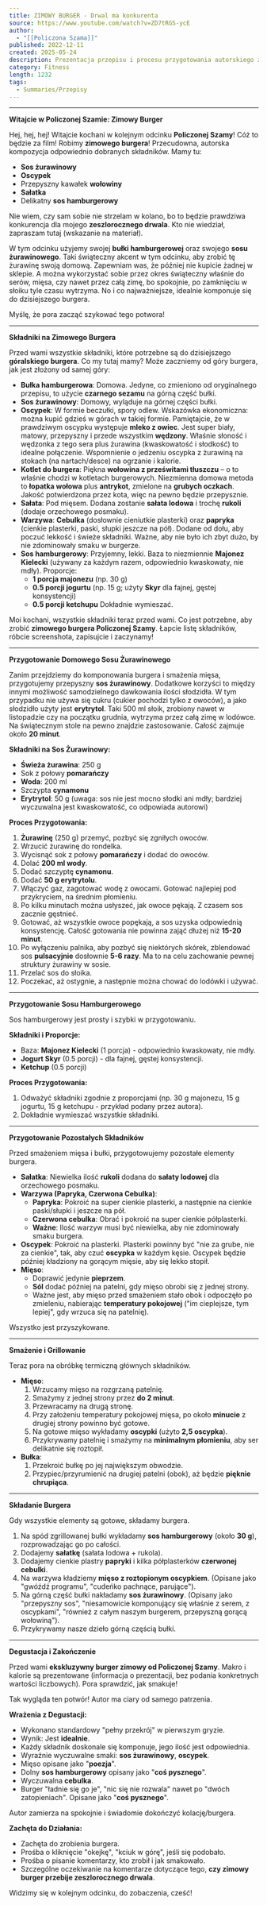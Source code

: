 ```yaml
---
title: ZIMOWY BURGER - Drwal ma konkurenta
source: https://www.youtube.com/watch?v=ZD7tRGS-ycE
author:
  - "[[Policzona Szama]]"
published: 2022-12-11
created: 2025-05-24
description: Prezentacja przepisu i procesu przygotowania autorskiego zimowego burgera z sosem żurawinowym, oscypkiem i wołowiną, wraz z degustacją i porównaniem do wcześniejszej receptury "drwala".
category: Fitness
length: 1232
tags:
  - Summaries/Przepisy
---
```



---

**Witajcie w Policzonej Szamie: Zimowy Burger**

Hej, hej, hej! Witajcie kochani w kolejnym odcinku **Policzonej Szamy**! Cóż to będzie za film! Robimy **zimowego burgera**! Przecudowna, autorska kompozycja odpowiednio dobranych składników. Mamy tu:
*   **Sos żurawinowy**
*   **Oscypek**
*   Przepyszny kawałek **wołowiny**
*   **Sałatka**
*   Delikatny **sos hamburgerowy**

Nie wiem, czy sam sobie nie strzelam w kolano, bo to będzie prawdziwa konkurencja dla mojego **zeszlorocznego drwala**. Kto nie wiedział, zapraszam tutaj (wskazanie na materiał).

W tym odcinku użyjemy swojej **bułki hamburgerowej** oraz swojego **sosu żurawinowego**. Taki świąteczny akcent w tym odcinku, aby zrobić tę żurawinę swoją domową. Zapewniam was, że później nie kupicie żadnej w sklepie. A można wykorzystać sobie przez okres świąteczny właśnie do serów, mięsa, czy nawet przez całą zimę, bo spokojnie, po zamknięciu w słoiku tyle czasu wytrzyma. No i co najważniejsze, idealnie komponuje się do dzisiejszego burgera.

Myślę, że pora zacząć szykować tego potwora!

---

**Składniki na Zimowego Burgera**

Przed wami wszystkie składniki, które potrzebne są do dzisiejszego **góralskiego burgera**. Co my tutaj mamy? Może zaczniemy od góry burgera, jak jest złożony od samej góry:

*   **Bułka hamburgerowa**: Domowa. Jedyne, co zmieniono od oryginalnego przepisu, to użycie **czarnego sezamu** na górną część bułki.
*   **Sos żurawinowy**: Domowy, wyląduje na górnej części bułki.
*   **Oscypek**: W formie beczułki, spory odlew. Wskazówka ekonomiczna: można kupić gdzieś w górach w takiej formie. Pamiętajcie, że w prawdziwym oscypku występuje **mleko z owiec**. Jest super biały, matowy, przepyszny i przede wszystkim **wędzony**. Właśnie słoność i wędzonka z tego sera plus żurawina (kwaskowatość i słodkość) to idealne połączenie. Wspomnienie o jedzeniu oscypka z żurawiną na stokach (na nartach/desce) na ogrzanie i kalorie.
*   **Kotlet do burgera**: Piękna **wołowina z prześwitami tłuszczu** – o to właśnie chodzi w kotletach burgerowych. Niezmienna domowa metoda to **łopatka wołowa** plus **antrykot**, zmielone na **grubych oczkach**. Jakość potwierdzona przez kota, więc na pewno będzie przepysznie.
*   **Sałata**: Pod mięsem. Dodana zostanie **sałata lodowa** i trochę **rukoli** (dodaje orzechowego posmaku).
*   **Warzywa**: **Cebulka** (dosłownie cieniutkie plasterki) oraz **papryka** (cienkie plasterki, paski, słupki jeszcze na pół). Dodane od dołu, aby poczuć lekkość i świeże składniki. Ważne, aby nie było ich zbyt dużo, by nie zdominowały smaku w burgerze.
*   **Sos hamburgerowy**: Przyjemny, lekki. Baza to niezmiennie **Majonez Kielecki** (używany za każdym razem, odpowiednio kwaskowaty, nie mdły). Proporcje:
    *   **1 porcja majonezu** (np. 30 g)
    *   **0.5 porcji jogurtu** (np. 15 g; użyty **Skyr** dla fajnej, gęstej konsystencji)
    *   **0.5 porcji ketchupu**
    Dokładnie wymieszać.

Moi kochani, wszystkie składniki teraz przed wami. Co jest potrzebne, aby zrobić **zimowego burgera Policzonej Szamy**. Łapcie listę składników, róbcie screenshota, zapisujcie i zaczynamy!

---

**Przygotowanie Domowego Sosu Żurawinowego**

Zanim przejdziemy do komponowania burgera i smażenia mięsa, przygotujemy przepyszny **sos żurawinowy**. Dodatkowe korzyści to między innymi możliwość samodzielnego dawkowania ilości słodzidła. W tym przypadku nie używa się cukru (cukier pochodzi tylko z owoców), a jako słodzidło użyty jest **erytrytol**. Taki 500 ml słoik, zrobiony nawet w listopadzie czy na początku grudnia, wytrzyma przez całą zimę w lodówce. Na świątecznym stole na pewno znajdzie zastosowanie. Całość zajmuje około **20 minut**.

**Składniki na Sos Żurawinowy:**

*   **Świeża żurawina**: 250 g
*   Sok z połowy **pomarańczy**
*   **Woda**: 200 ml
*   Szczypta **cynamonu**
*   **Erytrytol**: 50 g (uwaga: sos nie jest mocno słodki ani mdły; bardziej wyczuwalna jest kwaskowatość, co odpowiada autorowi)

**Proces Przygotowania:**

1.  **Żurawinę** (250 g) przemyć, pozbyć się zgniłych owoców.
2.  Wrzucić żurawinę do rondelka.
3.  Wycisnąć sok z połowy **pomarańczy** i dodać do owoców.
4.  Dolać **200 ml wody**.
5.  Dodać szczyptę **cynamonu**.
6.  Dodać **50 g erytrytolu**.
7.  Włączyć gaz, zagotować wodę z owocami. Gotować najlepiej pod przykryciem, na średnim płomieniu.
8.  Po kilku minutach można usłyszeć, jak owoce pękają. Z czasem sos zacznie gęstnieć.
9.  Gotować, aż wszystkie owoce popękają, a sos uzyska odpowiednią konsystencję. Całość gotowania nie powinna zająć dłużej niż **15-20 minut**.
10. Po wyłączeniu palnika, aby pozbyć się niektórych skórek, zblendować sos **pulsacyjnie** dosłownie **5-6 razy**. Ma to na celu zachowanie pewnej struktury żurawiny w sosie.
11. Przelać sos do słoika.
12. Poczekać, aż ostygnie, a następnie można chować do lodówki i używać.

---

**Przygotowanie Sosu Hamburgerowego**

Sos hamburgerowy jest prosty i szybki w przygotowaniu.

**Składniki i Proporcje:**

*   Baza: **Majonez Kielecki** (1 porcja) - odpowiednio kwaskowaty, nie mdły.
*   **Jogurt Skyr** (0.5 porcji) - dla fajnej, gęstej konsystencji.
*   **Ketchup** (0.5 porcji)

**Proces Przygotowania:**

1.  Odważyć składniki zgodnie z proporcjami (np. 30 g majonezu, 15 g jogurtu, 15 g ketchupu - przykład podany przez autora).
2.  Dokładnie wymieszać wszystkie składniki.

---

**Przygotowanie Pozostałych Składników**

Przed smażeniem mięsa i bułki, przygotowujemy pozostałe elementy burgera.

*   **Sałatka**: Niewielka ilość **rukoli** dodana do **sałaty lodowej** dla orzechowego posmaku.
*   **Warzywa (Papryka, Czerwona Cebulka)**:
    *   **Papryka**: Pokroić na super cienkie plasterki, a następnie na cienkie paski/słupki i jeszcze na pół.
    *   **Czerwona cebulka**: Obrać i pokroić na super cienkie półplasterki.
    *   **Ważne**: Ilość warzyw musi być niewielka, aby nie zdominowały smaku burgera.
*   **Oscypek**: Pokroić na plasterki. Plasterki powinny być "nie za grube, nie za cienkie", tak, aby czuć **oscypka** w każdym kęsie. Oscypek będzie później kładziony na gorącym mięsie, aby się lekko stopił.
*   **Mięso**:
    *   Doprawić jedynie **pieprzem**.
    *   **Sól** dodać później na patelni, gdy mięso obrobi się z jednej strony.
    *   Ważne jest, aby mięso przed smażeniem stało obok i odpoczęło po zmieleniu, nabierając **temperatury pokojowej** ("im cieplejsze, tym lepiej", gdy wrzuca się na patelnię).

Wszystko jest przyszykowane.

---

**Smażenie i Grillowanie**

Teraz pora na obróbkę termiczną głównych składników.

*   **Mięso**:
    1.  Wrzucamy mięso na rozgrzaną patelnię.
    2.  Smażymy z jednej strony przez **do 2 minut**.
    3.  Przewracamy na drugą stronę.
    4.  Przy założeniu temperatury pokojowej mięsa, po około **minucie** z drugiej strony powinno być gotowe.
    5.  Na gotowe mięso wykładamy **oscypki** (użyto **2,5 oscypka**).
    6.  Przykrywamy patelnię i smażymy na **minimalnym płomieniu**, aby ser delikatnie się roztopił.
*   **Bułka**:
    1.  Przekroić bułkę po jej największym obwodzie.
    2.  Przypiec/przyrumienić na drugiej patelni (obok), aż będzie **pięknie chrupiąca**.

---

**Składanie Burgera**

Gdy wszystkie elementy są gotowe, składamy burgera.

1.  Na spód zgrillowanej bułki wykładamy **sos hamburgerowy** (około **30 g**), rozprowadzając go po całości.
2.  Dodajemy **sałatkę** (sałata lodowa + rukola).
3.  Dodajemy cienkie plastry **papryki** i kilka półplasterków **czerwonej cebulki**.
4.  Na warzywa kładziemy **mięso z roztopionym oscypkiem**. (Opisane jako "gwóźdź programu", "cudeńko pachnące, parujące").
5.  Na górną część bułki nakładamy **sos żurawinowy**. (Opisany jako "przepyszny sos", "niesamowicie komponujący się właśnie z serem, z oscypkami", "również z całym naszym burgerem, przepyszną gorącą wołowiną").
6.  Przykrywamy nasze dzieło górną częścią bułki.

---

**Degustacja i Zakończenie**

Przed wami **ekskluzywny burger zimowy od Policzonej Szamy**. Makro i kalorie są prezentowane (informacja o prezentacji, bez podania konkretnych wartości liczbowych). Pora sprawdzić, jak smakuje!

Tak wygląda ten potwór! Autor ma ciary od samego patrzenia.

**Wrażenia z Degustacji:**

*   Wykonano standardowy "pełny przekrój" w pierwszym gryzie.
*   Wynik: Jest **idealnie**.
*   Każdy składnik doskonale się komponuje, jego ilość jest odpowiednia.
*   Wyraźnie wyczuwalne smaki: **sos żurawinowy**, **oscypek**.
*   Mięso opisane jako "**poezja**".
*   Dolny **sos hamburgerowy** opisany jako "**coś pysznego**".
*   Wyczuwalna **cebulka**.
*   Burger "ładnie się go je", "nic się nie rozwala" nawet po "dwóch zatopieniach". Opisane jako "**coś pysznego**".

Autor zamierza na spokojnie i świadomie dokończyć kolację/burgera.

**Zachęta do Działania:**

*   Zachęta do zrobienia burgera.
*   Prośba o kliknięcie "okejkę", "kciuk w górę", jeśli się podobało.
*   Prośba o pisanie komentarzy, kto zrobił i jak smakowało.
*   Szczególne oczekiwanie na komentarze dotyczące tego, **czy zimowy burger przebije zeszlorocznego drwala**.

Widzimy się w kolejnym odcinku, do zobaczenia, cześć!